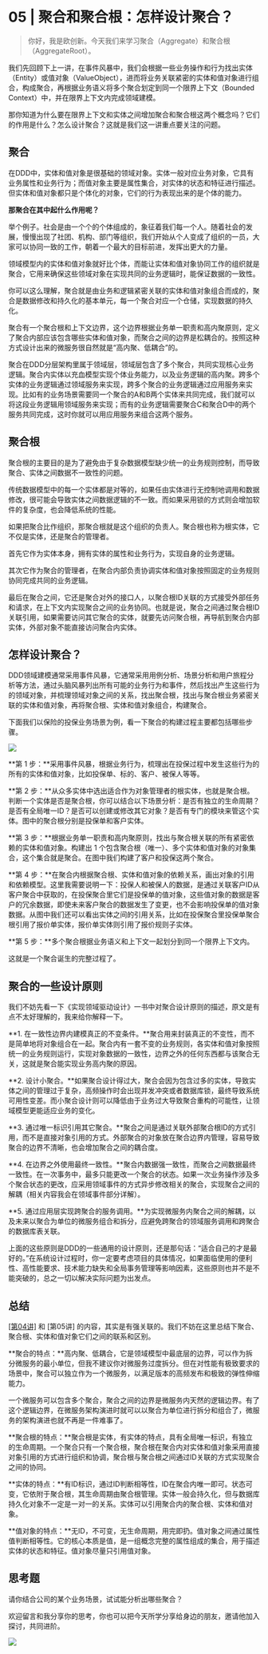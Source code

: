# 05 | 聚合和聚合根：怎样设计聚合？
    
> 你好，我是欧创新。今天我们来学习聚合（Aggregate）和聚合根（AggregateRoot）。

我们先回顾下上一讲，在事件风暴中，我们会根据一些业务操作和行为找出实体（Entity）或值对象（ValueObject），进而将业务关联紧密的实体和值对象进行组合，构成聚合，再根据业务语义将多个聚合划定到同一个限界上下文（Bounded Context）中，并在限界上下文内完成领域建模。

那你知道为什么要在限界上下文和实体之间增加聚合和聚合根这两个概念吗？它们的作用是什么？怎么设计聚合？这就是我们这一讲重点要关注的问题。

## 聚合

在DDD中，实体和值对象是很基础的领域对象。实体一般对应业务对象，它具有业务属性和业务行为；而值对象主要是属性集合，对实体的状态和特征进行描述。但实体和值对象都只是个体化的对象，它们的行为表现出来的是个体的能力。

**那聚合在其中起什么作用呢？**

举个例子。社会是由一个个的个体组成的，象征着我们每一个人。随着社会的发展，慢慢出现了社团、机构、部门等组织，我们开始从个人变成了组织的一员，大家可以协同一致的工作，朝着一个最大的目标前进，发挥出更大的力量。

领域模型内的实体和值对象就好比个体，而能让实体和值对象协同工作的组织就是聚合，它用来确保这些领域对象在实现共同的业务逻辑时，能保证数据的一致性。

你可以这么理解，聚合就是由业务和逻辑紧密关联的实体和值对象组合而成的，聚合是数据修改和持久化的基本单元，每一个聚合对应一个仓储，实现数据的持久化。

聚合有一个聚合根和上下文边界，这个边界根据业务单一职责和高内聚原则，定义了聚合内部应该包含哪些实体和值对象，而聚合之间的边界是松耦合的。按照这种方式设计出来的微服务很自然就是“高内聚、低耦合”的。

聚合在DDD分层架构里属于领域层，领域层包含了多个聚合，共同实现核心业务逻辑。聚合内实体以充血模型实现个体业务能力，以及业务逻辑的高内聚。跨多个实体的业务逻辑通过领域服务来实现，跨多个聚合的业务逻辑通过应用服务来实现。比如有的业务场景需要同一个聚合的A和B两个实体来共同完成，我们就可以将这段业务逻辑用领域服务来实现；而有的业务逻辑需要聚合C和聚合D中的两个服务共同完成，这时你就可以用应用服务来组合这两个服务。

## 聚合根

聚合根的主要目的是为了避免由于复杂数据模型缺少统一的业务规则控制，而导致聚合、实体之间数据不一致性的问题。

传统数据模型中的每一个实体都是对等的，如果任由实体进行无控制地调用和数据修改，很可能会导致实体之间数据逻辑的不一致。而如果采用锁的方式则会增加软件的复杂度，也会降低系统的性能。

如果把聚合比作组织，那聚合根就是这个组织的负责人。聚合根也称为根实体，它不仅是实体，还是聚合的管理者。

首先它作为实体本身，拥有实体的属性和业务行为，实现自身的业务逻辑。

其次它作为聚合的管理者，在聚合内部负责协调实体和值对象按照固定的业务规则协同完成共同的业务逻辑。

最后在聚合之间，它还是聚合对外的接口人，以聚合根ID关联的方式接受外部任务和请求，在上下文内实现聚合之间的业务协同。也就是说，聚合之间通过聚合根ID关联引用，如果需要访问其它聚合的实体，就要先访问聚合根，再导航到聚合内部实体，外部对象不能直接访问聚合内实体。

## 怎样设计聚合？

DDD领域建模通常采用事件风暴，它通常采用用例分析、场景分析和用户旅程分析等方法，通过头脑风暴列出所有可能的业务行为和事件，然后找出产生这些行为的领域对象，并梳理领域对象之间的关系，找出聚合根，找出与聚合根业务紧密关联的实体和值对象，再将聚合根、实体和值对象组合，构建聚合。

下面我们以保险的投保业务场景为例，看一下聚合的构建过程主要都包括哪些步骤。

![](../assets/images/d4975de95bc31f954d11yyaee32a65dc.png)

**第 1 步：**采用事件风暴，根据业务行为，梳理出在投保过程中发生这些行为的所有的实体和值对象，比如投保单、标的、客户、被保人等等。

**第 2 步：**从众多实体中选出适合作为对象管理者的根实体，也就是聚合根。判断一个实体是否是聚合根，你可以结合以下场景分析：是否有独立的生命周期？是否有全局唯一ID？是否可以创建或修改其它对象？是否有专门的模块来管这个实体。图中的聚合根分别是投保单和客户实体。

**第 3 步：**根据业务单一职责和高内聚原则，找出与聚合根关联的所有紧密依赖的实体和值对象。构建出 1 个包含聚合根（唯一）、多个实体和值对象的对象集合，这个集合就是聚合。在图中我们构建了客户和投保这两个聚合。

**第 4 步：**在聚合内根据聚合根、实体和值对象的依赖关系，画出对象的引用和依赖模型。这里我需要说明一下：投保人和被保人的数据，是通过关联客户ID从客户聚合中获取的，在投保聚合里它们是投保单的值对象，这些值对象的数据是客户的冗余数据，即使未来客户聚合的数据发生了变更，也不会影响投保单的值对象数据。从图中我们还可以看出实体之间的引用关系，比如在投保聚合里投保单聚合根引用了报价单实体，报价单实体则引用了报价规则子实体。

**第 5 步：**多个聚合根据业务语义和上下文一起划分到同一个限界上下文内。

这就是一个聚合诞生的完整过程了。

## 聚合的一些设计原则

我们不妨先看一下《实现领域驱动设计》一书中对聚合设计原则的描述，原文是有点不太好理解的，我来给你解释一下。

**1\. 在一致性边界内建模真正的不变条件。**聚合用来封装真正的不变性，而不是简单地将对象组合在一起。聚合内有一套不变的业务规则，各实体和值对象按照统一的业务规则运行，实现对象数据的一致性，边界之外的任何东西都与该聚合无关，这就是聚合能实现业务高内聚的原因。

**2\. 设计小聚合。**如果聚合设计得过大，聚合会因为包含过多的实体，导致实体之间的管理过于复杂，高频操作时会出现并发冲突或者数据库锁，最终导致系统可用性变差。而小聚合设计则可以降低由于业务过大导致聚合重构的可能性，让领域模型更能适应业务的变化。

**3\. 通过唯一标识引用其它聚合。**聚合之间是通过关联外部聚合根ID的方式引用，而不是直接对象引用的方式。外部聚合的对象放在聚合边界内管理，容易导致聚合的边界不清晰，也会增加聚合之间的耦合度。

**4\. 在边界之外使用最终一致性。**聚合内数据强一致性，而聚合之间数据最终一致性。在一次事务中，最多只能更改一个聚合的状态。如果一次业务操作涉及多个聚合状态的更改，应采用领域事件的方式异步修改相关的聚合，实现聚合之间的解耦（相关内容我会在领域事件部分详解）。

**5\. 通过应用层实现跨聚合的服务调用。**为实现微服务内聚合之间的解耦，以及未来以聚合为单位的微服务组合和拆分，应避免跨聚合的领域服务调用和跨聚合的数据库表关联。

上面的这些原则是DDD的一些通用的设计原则，还是那句话：“适合自己的才是最好的。”在系统设计过程时，你一定要考虑项目的具体情况，如果面临使用的便利性、高性能要求、技术能力缺失和全局事务管理等影响因素，这些原则也并不是不能突破的，总之一切以解决实际问题为出发点。

## 总结

[\[第04讲\]](https://time.geekbang.org/column/article/152677) 和 \[第05讲\] 的内容，其实是有强关联的。我们不妨在这里总结下聚合、聚合根、实体和值对象它们之间的联系和区别。

**聚合的特点：**高内聚、低耦合，它是领域模型中最底层的边界，可以作为拆分微服务的最小单位，但我不建议你对微服务过度拆分。但在对性能有极致要求的场景中，聚合可以独立作为一个微服务，以满足版本的高频发布和极致的弹性伸缩能力。

一个微服务可以包含多个聚合，聚合之间的边界是微服务内天然的逻辑边界。有了这个逻辑边界，在微服务架构演进时就可以以聚合为单位进行拆分和组合了，微服务的架构演进也就不再是一件难事了。

**聚合根的特点：**聚合根是实体，有实体的特点，具有全局唯一标识，有独立的生命周期。一个聚合只有一个聚合根，聚合根在聚合内对实体和值对象采用直接对象引用的方式进行组织和协调，聚合根与聚合根之间通过ID关联的方式实现聚合之间的协同。

**实体的特点：**有ID标识，通过ID判断相等性，ID在聚合内唯一即可。状态可变，它依附于聚合根，其生命周期由聚合根管理。实体一般会持久化，但与数据库持久化对象不一定是一对一的关系。实体可以引用聚合内的聚合根、实体和值对象。

**值对象的特点：**无ID，不可变，无生命周期，用完即扔。值对象之间通过属性值判断相等性。它的核心本质是值，是一组概念完整的属性组成的集合，用于描述实体的状态和特征。值对象尽量只引用值对象。

## 思考题

请你结合公司的某个业务场景，试试能分析出哪些聚合？

欢迎留言和我分享你的思考，你也可以把今天所学分享给身边的朋友，邀请他加入探讨，共同进阶。

![](../assets/images/7b1a917aff0ec923b78a54e81ed90733_2.jpg)
    
